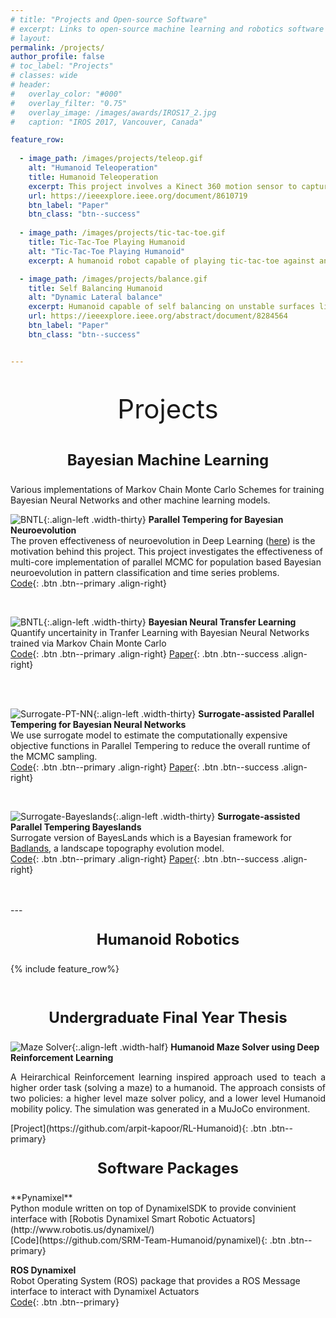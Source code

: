 ```yaml
---
# title: "Projects and Open-source Software"
# excerpt: Links to open-source machine learning and robotics software repositories developed as part of research projects
# layout: 
permalink: /projects/
author_profile: false
# toc_label: "Projects"
# classes: wide
# header:
#   overlay_color: "#000"
#   overlay_filter: "0.75"
#   overlay_image: /images/awards/IROS17_2.jpg
#   caption: "IROS 2017, Vancouver, Canada"

feature_row:
  
  - image_path: /images/projects/teleop.gif
    alt: "Humanoid Teleoperation"
    title: Humanoid Teleoperation
    excerpt: This project involves a Kinect 360 motion sensor to capture human motions and imitation by the humanoid robot with legged motion
    url: https://ieeexplore.ieee.org/document/8610719
    btn_label: "Paper"
    btn_class: "btn--success"
  
  - image_path: /images/projects/tic-tac-toe.gif
    title: Tic-Tac-Toe Playing Humanoid
    alt: "Tic-Tac-Toe Playing Humanoid"
    excerpt: A humanoid robot capable of playing tic-tac-toe against and human opponent, powered by the minimax algorithm. 

  - image_path: /images/projects/balance.gif
    title: Self Balancing Humanoid
    alt: "Dynamic Lateral balance"
    excerpt: Humanoid capable of self balancing on unstable surfaces like a suspension bridge
    url: https://ieeexplore.ieee.org/abstract/document/8284564
    btn_label: "Paper"
    btn_class: "btn--success"


---
```

<p style="text-align: center; font-size:42px;"> Projects </p>

<p style="text-align: center; font-size:24px;"> <b>Bayesian Machine Learning</b> </p> 
Various implementations of Markov Chain Monte Carlo Schemes for training Bayesian Neural Networks and other machine learning models.

![BNTL](/images/projects/evo-mcmc.jpg){:.align-left .width-thirty}
**Parallel Tempering for Bayesian Neuroevolution**<br>
The proven effectiveness of neuroevolution in Deep Learning ([here](https://eng.uber.com/deep-neuroevolution/)) is the motivation behind this project. This project investigates the effectiveness of multi-core implementation of parallel MCMC for population based Bayesian neuroevolution in pattern classification and time series problems.<br>
[Code](https://github.com/sydney-machine-learning/evolutionary-pt){: .btn .btn--primary .align-right}

<br>


![BNTL](/images/projects/bntl.png){:.align-left .width-thirty}
**Bayesian Neural Transfer Learning** <br>
Quantify uncertainity in Tranfer Learning with Bayesian Neural Networks trained via Markov Chain Monte Carlo <br>
[Code](https://github.com/sydney-machine-learning/Bayesian-neural-transfer-learning){: .btn .btn--primary .align-right} [Paper](https://www.sciencedirect.com/science/article/abs/pii/S0925231219314213){: .btn .btn--success .align-right}

<br>

<br>

![Surrogate-PT-NN](/images/projects/Surrogate.jpg){:.align-left .width-thirty}
**Surrogate-assisted Parallel Tempering for Bayesian Neural Networks** <br>
We use surrogate model to estimate the computationally expensive objective functions in Parallel Tempering to reduce the overall runtime of the MCMC sampling.<br>
[Code](https://github.com/sydney-machine-learning/surrogate-assisted-parallel-tempering){: .btn .btn--primary .align-right} [Paper](https://www.sciencedirect.com/science/article/abs/pii/S0952197620301299){: .btn .btn--success .align-right}

<br>

![Surrogate-Bayeslands](/images/projects/cm_final.png){:.align-left .width-thirty}
**Surrogate-assisted Parallel Tempering Bayeslands**<br>
Surrogate version of BayesLands which is a Bayesian framework for
[Badlands](https://github.com/badlands-model/badlands), a landscape topography evolution model.<br>
[Code](https://github.com/intelligentEarth/surrogate-pt-Bayeslands){: .btn .btn--primary .align-right} [Paper](https://gmd.copernicus.org/articles/13/2959/2020/gmd-13-2959-2020.html){: .btn .btn--success .align-right}

<br>

<br>
---
<p style="text-align: center; font-size:24px;"> <b>Humanoid Robotics</b> </p> 

{% include feature_row%}

<br>

<p style="text-align: center; font-size:24px;"> <b> Undergraduate Final Year Thesis </b> </p> 

![Maze Solver](/images/projects/maze.png){:.align-left .width-half}
**Humanoid Maze Solver using Deep Reinforcement Learning** <br>
<p style="text-align: justify; ">A Heirarchical Reinforcement learning inspired approach used to teach a higher order task (solving a maze) to a humanoid. The approach consists of two policies: a higher level maze solver policy, and a lower level Humanoid mobility policy. The simulation was generated in a MuJoCo environment.</p> 
[Project](https://github.com/arpit-kapoor/RL-Humanoid){: .btn .btn--primary}

<br>

<p style="text-align: center; font-size:24px;"> <b> Software Packages </b></p> 
**Pynamixel** <br>
Python module written on top of DynamixelSDK to provide convinient interface with [Robotis Dynamixel Smart Robotic Actuators](http://www.robotis.us/dynamixel/) <br>
[Code](https://github.com/SRM-Team-Humanoid/pynamixel){: .btn .btn--primary}

**ROS Dynamixel** <br>
Robot Operating System (ROS) package that provides a ROS Message interface to interact with Dynamixel Actuators <br>
[Code](https://github.com/SRM-Team-Humanoid/ros_dynamixel){: .btn .btn--primary}

<br>